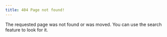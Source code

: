 ```yaml
---
title: 404 Page not found!
---
```

The requested page was not found or was moved. You can use the search feature to look for it.